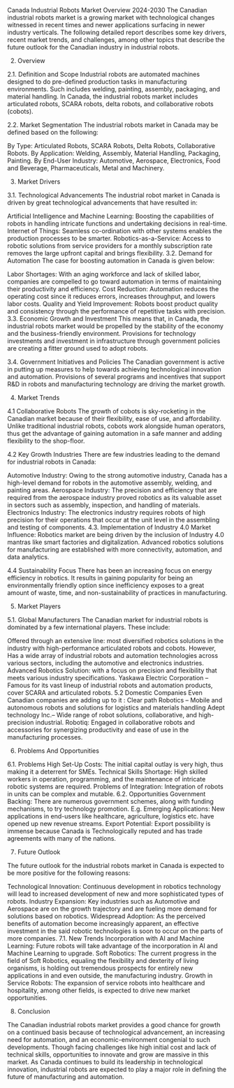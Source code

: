 Canada Industrial Robots Market Overview  2024-2030
The Canadian industrial robots market is a growing market with technological changes witnessed in recent times and newer applications surfacing in newer industry verticals. The following detailed report describes some key drivers, recent market trends, and challenges, among other topics that describe the future outlook for the Canadian industry in industrial robots.

2. Overview

2.1. Definition and Scope
Industrial robots are automated machines designed to do pre-defined production tasks in manufacturing environments. Such includes welding, painting, assembly, packaging, and material handling. In Canada, the industrial robots market includes articulated robots, SCARA robots, delta robots, and collaborative robots (cobots).

2.2. Market Segmentation
The industrial robots market in Canada may be defined based on the following:

By Type: Articulated Robots, SCARA Robots, Delta Robots, Collaborative Robots.
By Application: Welding, Assembly, Material Handling, Packaging, Painting.
By End-User Industry: Automotive, Aerospace, Electronics, Food and Beverage, Pharmaceuticals, Metal and Machinery.

3. Market Drivers

3.1. Technological Advancements
The industrial robot market in Canada is driven by great technological advancements that have resulted in:

Artificial Intelligence and Machine Learning: Boosting the capabilities of robots in handling intricate functions and undertaking decisions in real-time.
 Internet of Things: Seamless co-ordination with other systems enables the production processes to be smarter.
 Robotics-as-a-Service: Access to robotic solutions from service providers for a monthly subscription rate removes the large upfront capital and brings flexibility.
3.2. Demand for Automation
The case for boosting automation in Canada is given below:

Labor Shortages: With an aging workforce and lack of skilled labor, companies are compelled to go toward automation in terms of maintaining their productivity and efficiency.
Cost Reduction: Automation reduces the operating cost since it reduces errors, increases throughput, and lowers labor costs.
Quality and Yield Improvement: Robots boost product quality and consistency through the performance of repetitive tasks with precision.
3.3. Economic Growth and Investment
This means that, in Canada, the industrial robots market would be propelled by the stability of the economy and the business-friendly environment. Provisions for technology investments and investment in infrastructure through government policies are creating a fitter ground used to adopt robots.

3.4. Government Initiatives and Policies
The Canadian government is active in putting up measures to help towards achieving technological innovation and automation. Provisions of several programs and incentives that support R&D in robots and manufacturing technology are driving the market growth.

4. Market Trends 

4.1 Collaborative Robots
The growth of cobots is sky-rocketing in the Canadian market because of their flexibility, ease of use, and affordability. Unlike traditional industrial robots, cobots work alongside human operators, thus get the advantage of gaining automation in a safe manner and adding flexibility to the shop-floor.




4.2 Key Growth Industries
There are few industries leading to the demand for industrial robots in Canada:

Automotive Industry: Owing to the strong automotive industry, Canada has a high-level demand for robots in the automotive assembly, welding, and painting areas.
Aerospace Industry: The precision and efficiency that are required from the aerospace industry proved robotics as its valuable asset in sectors such as assembly, inspection, and handling of materials.
Electronics Industry: The electronics industry requires robots of high precision for their operations that occur at the unit level in the assembling and testing of components.
4.3. Implementation of Industry 4.0
Market Influence: Robotics market are being driven by the inclusion of Industry 4.0 mantras like smart factories and digitalization. Advanced robotics solutions for manufacturing are established with more connectivity, automation, and data analytics.

4.4 Sustainability Focus
There has been an increasing focus on energy efficiency in robotics. It results in gaining popularity for being an environmentally friendly option since inefficiency exposes to a great amount of waste, time, and non-sustainability of practices in manufacturing.

5. Market Players

5.1. Global Manufacturers
The Canadian market for industrial robots is dominated by a few international players. These include:

Offered through an extensive line: most diversified robotics solutions in the industry with high-performance articulated robots and cobots.
However, Has a wide array of industrial robots and automation technologies across various sectors, including the automotive and electronics industries.
Advanced Robotics Solution: with a focus on precision and flexibility that meets various industry specifications.
Yaskawa Electric Corporation – Famous for its vast lineup of industrial robots and automation products, cover SCARA and articulated robots.
5.2 Domestic Companies
Even Canadian companies are adding up to it :
Clear path Robotics – Mobile and autonomous robots and solutions for logistics and materials handling
Adept technology Inc.– Wide range of robot solutions, collaborative, and high- precision industrial.
Robotiq: Engaged in collaborative robots and accessories for synergizing productivity and ease of use in the manufacturing processes.

6. Problems And Opportunities

6.1. Problems
High Set-Up Costs: The initial capital outlay is very high, thus making it a deterrent for SMEs.
Technical Skills Shortage: High skilled workers in operation, programming, and the maintenance of intricate robotic systems are required.
Problems of Integration: Integration of robots in units can be complex and mutable.
6.2. Opportunities
Government Backing: There are numerous government schemes, along with funding mechanisms, to try technology promotion. E.g.
Emerging Applications: New applications in end-users like healthcare, agriculture, logistics etc. have opened up new revenue streams.
Export Potential: Export possibility is immense because Canada is Technologically reputed and has trade agreements with many of the nations.

7. Future Outlook

The future outlook for the industrial robots market in Canada is expected to be more positive for the following reasons:

Technological Innovation: Continuous development in robotics technology will lead to increased development of new and more sophisticated types of robots.
Industry Expansion: Key industries such as Automotive and Aerospace are on the growth trajectory and are fueling more demand for solutions based on robotics.
Widespread Adoption: As the perceived benefits of automation become increasingly apparent, an effective investment in the said robotic technologies is soon to occur on the parts of more companies.
7.1. New Trends
Incorporation with AI and Machine Learning:  Future robots will take advantage of the incorporation in AI and Machine Learning to upgrade.
Soft Robotics: The current progress in the field of Soft Robotics, equaling the flexibility and dexterity of living organisms, is holding out tremendous prospects for entirely new applications in and even outside, the manufacturing industry.
Growth in Service Robots: The expansion of service robots into healthcare and hospitality, among other fields, is expected to drive new market opportunities.

8. Conclusion

The Canadian industrial robots market provides a good chance for growth on a continued basis because of technological advancement, an increasing need for automation, and an economic-environment congenial to such developments. Though facing challenges like high initial cost and lack of technical skills, opportunities to innovate and grow are massive in this market. As Canada continues to build its leadership in technological innovation, industrial robots are expected to play a major role in defining the future of manufacturing and automation.


